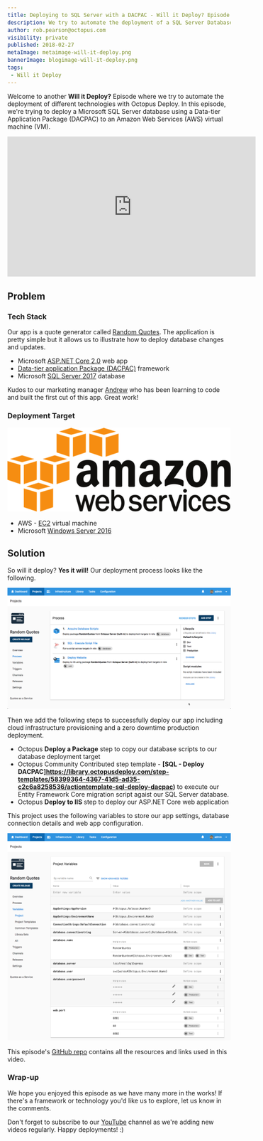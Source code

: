 ```yaml
---
title: Deploying to SQL Server with a DACPAC - Will it Deploy? Episode 4
description: We try to automate the deployment of a SQL Server Database using a Data-tier Application Package (DACPAC) to manage our database structure and data.
author: rob.pearson@octopus.com
visibility: private
published: 2018-02-27
metaImage: metaimage-will-it-deploy.png
bannerImage: blogimage-will-it-deploy.png
tags:
 - Will it Deploy
---
```


Welcome to another **Will it Deploy?** Episode where we try to automate the deployment of different technologies with Octopus Deploy.  In this episode, we're trying to deploy a Microsoft SQL Server database using a Data-tier Application Package (DACPAC) to an Amazon Web Services (AWS) virtual machine (VM).

<iframe width="560" height="315" src="https://www.youtube.com/embed/TODO" frameborder="0" allow="autoplay; encrypted-media" allowfullscreen></iframe>

## Problem

### Tech Stack

Our app is a quote generator called [Random Quotes](https://github.com/OctopusSamples/WillItDeploy-Episode004). The application is pretty simple but it allows us to illustrate how to deploy database changes and updates.

* Microsoft [ASP.NET Core 2.0](https://docs.microsoft.com/en-us/aspnet/core/) web app
* [Data-tier application Package (DACPAC)](https://docs.microsoft.com/en-us/ef/core/) framework
* Microsoft [SQL Server 2017](https://www.microsoft.com/en-au/sql-server/) database

Kudos to our marketing manager [Andrew](https://twitter.com/andrewmaherbne) who has been learning to code and built the first cut of this app. Great work! 

### Deployment Target

![Amazon web services logo](aws-logo.png "width=200")

* AWS - [EC2](https://aws.amazon.com/ec2) virtual machine 
* Microsoft [Windows Server 2016](https://www.microsoft.com/en-au/cloud-platform/windows-server)

## Solution

So will it deploy? **Yes it will!** Our deployment process looks like the following.

![Octopus deployment process](deployment-process.png "width=500")

Then we add the following steps to successfully deploy our app including cloud infrastructure provisioning and a zero downtime production deployment.

- Octopus **Deploy a Package** step to copy our database scripts to our database deployment target
- Octopus Community Contributed step template -  **[SQL - Deploy DACPAC]https://library.octopusdeploy.com/step-templates/58399364-4367-41d5-ad35-c2c6a8258536/actiontemplate-sql-deploy-dacpac)** to execute our Entity Framework Core migration script agaist our SQL Server database. 
- Octopus **Deploy to IIS** step to deploy our ASP.NET Core web application

This project uses the following variables to store our app settings, database connection details and web app configuration.

![Project variables](project-variables.png "width=500")

This episode's [GitHub repo](https://github.com/OctopusSamples/WillItDeploy-Episode004) contains all the resources and links used in this video.

### Wrap-up

We hope you enjoyed this episode as we have many more in the works! If there's a framework or technology you'd like us to explore, let us know in the comments.

Don't forget to subscribe to our [YouTube](https://youtube.com/octopusdeploy) channel as we're adding new videos regularly. Happy deployments! :)

